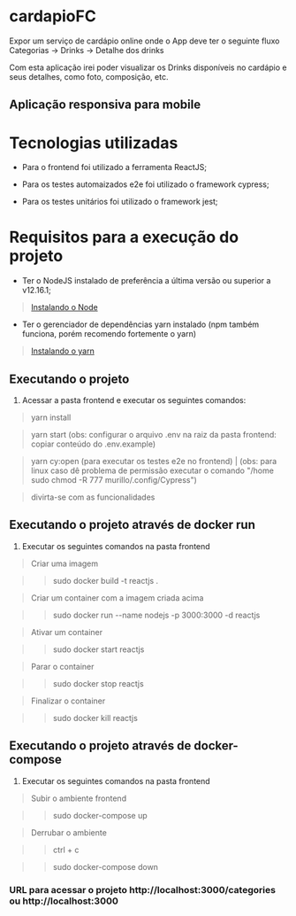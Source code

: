 # cardapioFC
Expor um serviço de cardápio online onde o App deve ter o seguinte fluxo Categorias -> Drinks -> Detalhe dos drinks

Com esta aplicação irei poder visualizar os Drinks disponíveis no cardápio e seus detalhes, como foto, composição, etc.

## Aplicação responsiva para mobile

# Tecnologias utilizadas
- Para o frontend foi utilizado a ferramenta ReactJS;

- Para os testes automaizados e2e foi utilizado o framework cypress;

- Para os testes unitários foi utilizado o framework jest;


# Requisitos para a execução do projeto
- Ter o NodeJS instalado de preferência a última versão ou superior a v12.16.1;
> [Instalando o Node](https://nodejs.org/pt-br/download/package-manager/ "Clique aqui para aprender a instalar o Node!")

- Ter o gerenciador de dependências yarn instalado (npm também funciona, porém recomendo fortemente o yarn)
> [Instalando o yarn](https://classic.yarnpkg.com/pt-BR/docs/install/#debian-stable "Clique aqui para aprender a instalar o yarn!")


## Executando o projeto
1. Acessar a pasta frontend e executar os seguintes comandos:
> yarn install

> yarn start (obs: configurar o arquivo .env na raiz da pasta frontend: copiar conteúdo do .env.example)

> yarn cy:open (para executar os testes e2e no frontend) | (obs: para linux caso dê problema de permissão executar o comando "/home sudo chmod -R 777 murillo/.config/Cypress")

> divirta-se com as funcionalidades



## Executando o projeto através de docker run
1. Executar os seguintes comandos na pasta frontend
> Criar uma imagem

> > sudo docker build -t reactjs .

> Criar um container com a imagem criada acima

> > sudo docker run --name nodejs -p 3000:3000 -d reactjs

> Ativar um container

> > sudo docker start reactjs

> Parar o container

> > sudo docker stop reactjs

> Finalizar o container

> > sudo docker kill reactjs


## Executando o projeto através de docker-compose
1. Executar os seguintes comandos na pasta frontend
> Subir o ambiente frontend

> > sudo docker-compose up

> Derrubar o ambiente

> > ctrl + c

> > sudo docker-compose down

### URL para acessar o projeto http://localhost:3000/categories ou http://localhost:3000
